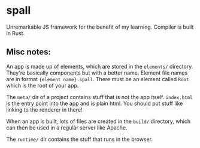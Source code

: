 # spall

Unremarkable JS framework for the benefit of my learning. Compiler is built in Rust.

## Misc notes:

An app is made up of elements, which are stored in the `elements/` directory. They're basically components but with a better name. Element file names are in format `{element name}.spall`. There must be an element called `Root` which is the root of your app.

The `meta/` dir of a project contains stuff that is not the app itself. `index.html` is the entry point into the app and is plain html. You should put stuff like linking to the renderer in there!

When an app is built, lots of files are created in the `build/` directory, which can then be used in a regular server like Apache.

The `runtime/` dir contains the stuff that runs in the browser.